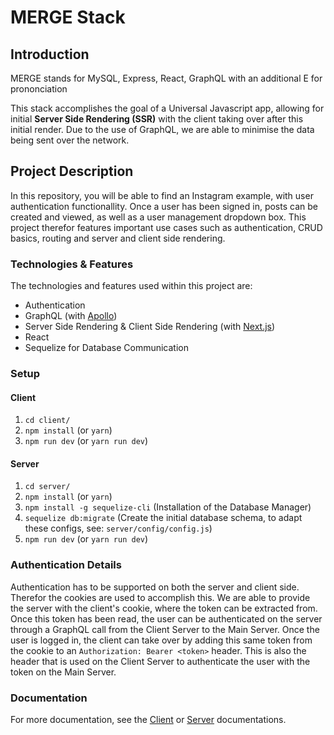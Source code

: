 # MERGE Stack
## Introduction
MERGE stands for MySQL, Express, React, GraphQL with an additional E for prononciation

This stack accomplishes the goal of a Universal Javascript app, allowing for initial **Server Side Rendering (SSR)** with the client taking over after this initial render.
Due to the use of GraphQL, we are able to minimise the data being sent over the network.

## Project Description
In this repository, you will be able to find an Instagram example, with user authentication functionallity. Once a user has been signed in, posts can be created and viewed, as well as a user management dropdown box. This project therefor features important use cases such as authentication, CRUD basics, routing and server and client side rendering.

### Technologies & Features
The technologies and features used within this project are:

* Authentication
* GraphQL (with [Apollo](https://github.com/apollographql/apollo-client))
* Server Side Rendering & Client Side Rendering (with [Next.js](https://github.com/zeit/next.js/))
* React
* Sequelize for Database Communication

### Setup
#### Client
1. `cd client/`
2. `npm install` (or `yarn`)
3. `npm run dev` (or `yarn run dev`)

#### Server
1. `cd server/`
2. `npm install` (or `yarn`)
3. `npm install -g sequelize-cli` (Installation of the Database Manager)
4. `sequelize db:migrate` (Create the initial database schema, to adapt these configs, see: `server/config/config.js`)
3. `npm run dev` (or `yarn run dev`)

### Authentication Details
Authentication has to be supported on both the server and client side. Therefor the cookies are used to accomplish this. We are able to provide the server with the client's cookie, where the token can be extracted from. Once this token has been read, the user can be authenticated on the server through a GraphQL call from the Client Server to the Main Server. Once the user is logged in, the client can take over by adding this same token from the cookie to an `Authorization: Bearer <token>` header. This is also the header that is used on the Client Server to authenticate the user with the token on the Main Server.

### Documentation
For more documentation, see the [Client](./client/README.md) or [Server](./server/README.md) documentations.